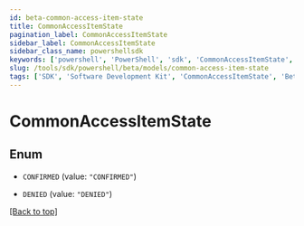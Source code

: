 ```yaml
---
id: beta-common-access-item-state
title: CommonAccessItemState
pagination_label: CommonAccessItemState
sidebar_label: CommonAccessItemState
sidebar_class_name: powershellsdk
keywords: ['powershell', 'PowerShell', 'sdk', 'CommonAccessItemState', 'BetaCommonAccessItemState'] 
slug: /tools/sdk/powershell/beta/models/common-access-item-state
tags: ['SDK', 'Software Development Kit', 'CommonAccessItemState', 'BetaCommonAccessItemState']
---
```



# CommonAccessItemState

## Enum


* `CONFIRMED` (value: `"CONFIRMED"`)

* `DENIED` (value: `"DENIED"`)


[[Back to top]](#) 


